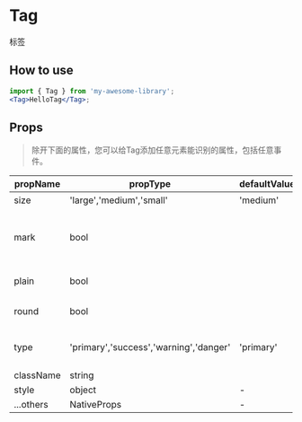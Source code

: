 # Tag
标签
## How to use

```jsx
import { Tag } from 'my-awesome-library';
<Tag>HelloTag</Tag>;
```

## Props
> 除开下面的属性，您可以给Tag添加任意元素能识别的属性，包括任意事件。

| propName  | propType | defaultValue | isRequired | desc |
| --------- | -------- | ------------ | ---------- | -----|
| size | 'large','medium','small' |    'medium'   | no         | 尺寸 |
| mark | bool   |              | no         | 是否仅右端圆角 |
| plain | bool   |              | no         | 是否空心 |
| round | bool   |              | no         | 是否圆角 |
| type | 'primary','success','warning','danger'   |     'primary'         | no         | tag的类型 |
| className | string   |              | no         |  - |
| style | object   |      -      | no         | - |
| ...others | NativeProps | - | no |